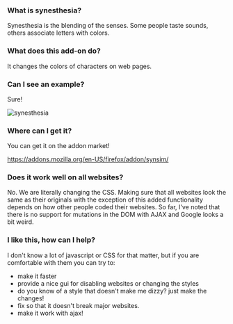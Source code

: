 ### What is synesthesia?

Synesthesia is the blending of the senses. Some people taste sounds,
others associate letters with colors.

### What does this add-on do?

It changes the colors of characters on web pages.

### Can I see an example?

Sure!

![synesthesia](https://raw.githubusercontent.com/efferifick/synesthesia-simulator/master/img/example.png)

### Where can I get it?

You can get it on the addon market!

https://addons.mozilla.org/en-US/firefox/addon/synsim/

### Does it work **well** on all websites?

No. We are literally changing the CSS. Making sure that all websites look the
same as their originals with the exception of this added functionality depends
on how other people coded their websites. So far, I've noted that there is no
support for mutations in the DOM with AJAX and Google looks a bit weird.

### I like this, how can I help?

I don't know a lot of javascript or CSS for that matter, but if you are
comfortable with them you can try to:

* make it faster
* provide a nice gui for disabling websites or changing the styles
* do you know of a style that doesn't make me dizzy? just make the changes!
* fix so that it doesn't break major websites.
* make it work with ajax!
